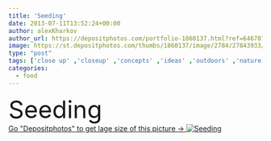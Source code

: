 ```yaml
---
title: 'Seeding'
date: 2013-07-11T13:52:24+00:00
author: alexKharkov
author_url: https://depositphotos.com/portfolio-1860137.html?ref=64678756
image: https://st.depositphotos.com/thumbs/1860137/image/2784/27843933/api_thumb_450.jpg?forcejpeg=true
type: "post"
tags: ['close up' ,'closeup' ,'concepts' ,'ideas' ,'outdoors' ,'nature' ,'spring' ,'detail' ,'garden' ,'growth' ,'plant' ,'up' ,'close' ,'life' ,'natural' ,'seed' ,'seeds' ,'food' ,'preparation' ,'male' ,'bean' ,'vegetable' ,'hands' ,'hand' ,'farm' ,'agriculture' ,'work' ,'bulb' ,'earth' ,'dirty' ,'dirt' ,'gardening' ,'farming' ,'soil' ,'land' ,'ground' ,'cultivated' ,'cultivation' ,'beginnings' ,'peanut' ,'planting' ,'sowing' ,'sow' ,'seeding' ,'manos' ,'semillas' ]
categories: 
  - food
---
```

<div aling="center">
            <font size="60"> Seeding</font>   
</div>
<div>
    <a href='https://st.depositphotos.com/thumbs/1860137/image/2784/27843933/api_thumb_450.jpg?forcejpeg=true?ref=64678756' target=_blank > Go "Depositphotos" to get lage size of this picture ->
        <img href='https://st.depositphotos.com/thumbs/1860137/image/2784/27843933/api_thumb_450.jpg?forcejpeg=true?ref=64678756' src='https://st.depositphotos.com/1860137/2784/i/950/depositphotos_27843933-stock-photo-seeding.jpg?forcejpeg=true' alt='Seeding' >
    </a>
</div>
